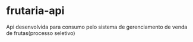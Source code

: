 # frutaria-api
Api desenvolvida para consumo pelo  sistema de gerenciamento de venda de frutas(processo seletivo)
